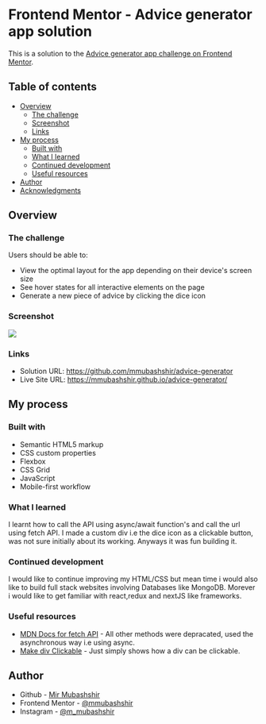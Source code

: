 # Frontend Mentor - Advice generator app solution

This is a solution to the [Advice generator app challenge on Frontend Mentor](https://www.frontendmentor.io/challenges/advice-generator-app-QdUG-13db).

## Table of contents

- [Overview](#overview)
  - [The challenge](#the-challenge)
  - [Screenshot](#screenshot)
  - [Links](#links)
- [My process](#my-process)
  - [Built with](#built-with)
  - [What I learned](#what-i-learned)
  - [Continued development](#continued-development)
  - [Useful resources](#useful-resources)
- [Author](#author)
- [Acknowledgments](#acknowledgments)

## Overview

### The challenge

Users should be able to:

- View the optimal layout for the app depending on their device's screen size
- See hover states for all interactive elements on the page
- Generate a new piece of advice by clicking the dice icon

### Screenshot

![](./images/screenshot.png)

### Links

- Solution URL: https://github.com/mmubashshir/advice-generator
- Live Site URL: https://mmubashshir.github.io/advice-generator/

## My process

### Built with

- Semantic HTML5 markup
- CSS custom properties
- Flexbox
- CSS Grid
- JavaScript
- Mobile-first workflow

### What I learned

I learnt how to call the API using async/await function's and call the url using fetch API. I made a custom div i.e the dice icon as a clickable button, was not sure initially about its working. Anyways it was fun building it.

### Continued development

I would like to continue improving my HTML/CSS but mean time i would also like to build full stack websites involving Databases like MongoDB. Morever i would like to get familiar with react,redux and nextJS like frameworks.

### Useful resources

- [MDN Docs for fetch API](https://www.example.com) - All other methods were depracated, used the asynchronous way i.e using async.
- [Make div Clickable](https://www.delftstack.com/howto/javascript/make-a-div-clickable/) - Just simply shows how a div can be clickable.

## Author

- Github - [Mir Mubashshir](https://github.com/mmubashshir)
- Frontend Mentor - [@mmubashshir](https://www.frontendmentor.io/profile/mmubashshir)
- Instagram - [@m_mubashshir](https://www.instagram.com/m_mubashshir)
